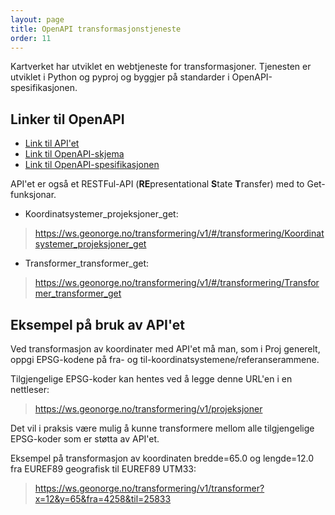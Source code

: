 ```yaml
---
layout: page
title: OpenAPI transformasjonstjeneste
order: 11
---
```


Kartverket har utviklet en webtjeneste for transformasjoner. Tjenesten er utviklet i Python og pyproj og byggjer på standarder i OpenAPI-spesifikasjonen. 

## Linker til OpenAPI

* [Link til API'et](https://ws.geonorge.no/transformering/v1/)
* [Link til OpenAPI-skjema](https://ws.geonorge.no/transformering/v1/openapi.json)
* [Link til OpenAPI-spesifikasjonen](https://swagger.io/specification/)		

API'et er også et RESTFul-API (**RE**presentational **S**tate **T**ransfer) med to Get-funksjonar.

* Koordinatsystemer_projeksjoner_get:
> https://ws.geonorge.no/transformering/v1/#/transformering/Koordinatsystemer_projeksjoner_get

* Transformer_transformer_get:
> https://ws.geonorge.no/transformering/v1/#/transformering/Transformer_transformer_get

## Eksempel på bruk av API'et

Ved transformasjon av koordinater med API'et må man, som i Proj generelt, oppgi EPSG-kodene på fra- og til-koordinatsystemene/referanserammene.		

Tilgjengelige EPSG-koder kan hentes ved å legge denne URL'en i en nettleser:

> https://ws.geonorge.no/transformering/v1/projeksjoner

Det vil i praksis være mulig å kunne transformere mellom alle tilgjengelige EPSG-koder som er støtta av API'et.		

Eksempel på transformasjon av koordinaten bredde=65.0 og lengde=12.0 fra EUREF89 geografisk til EUREF89 UTM33:

> https://ws.geonorge.no/transformering/v1/transformer?x=12&y=65&fra=4258&til=25833

<!--
## Testing med net core

* Leggje inn referanse til testklienten.

-->
